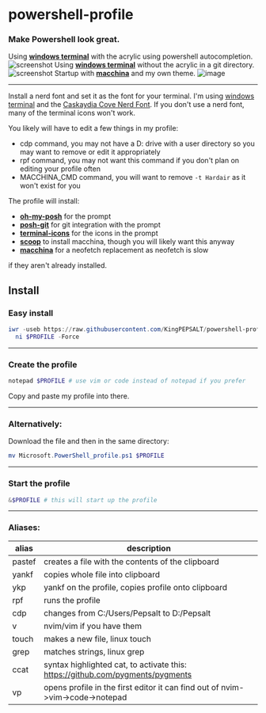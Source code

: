 # powershell-profile
### Make Powershell look great.

Using [**windows terminal**](https://github.com/Microsoft/Terminal) with the acrylic using powershell autocompletion.
![screenshot](https://media.discordapp.net/attachments/753198748871557151/959191980431278130/unknown.png)
Using [**windows terminal**](https://github.com/Microsoft/Terminal) without the acrylic in a git directory.
![screenshot](https://user-images.githubusercontent.com/68469008/161149716-22e32ac2-2b15-4302-ad8a-cc114f314a6a.png)
Startup with [**macchina**](https://github.com/Macchina-CLI/macchina) and my own theme.
![image](https://user-images.githubusercontent.com/68469008/161399995-76431e83-fc19-405f-adcf-823ef57a95e5.png)

---
Install a nerd font and set it as the font for your terminal. I'm using [windows terminal](https://github.com/Microsoft/Terminal) and the [Caskaydia Cove Nerd Font](https://github.com/ryanoasis/nerd-fonts/tree/master/patched-fonts/CascadiaCode).
If you don't use a nerd font, many of the terminal icons won't work.

You likely will have to edit a few things in my profile:
- cdp command, you may not have a D: drive with a user directory so you may want to remove or edit it appropriately
- rpf command, you may not want this command if you don't plan on editing your profile often
- MACCHINA_CMD command, you will want to remove `-t Hardair` as it won't exist for you
 
The profile will install: 
- [**oh-my-posh**](https://ohmyposh.dev/) for the prompt
- [**posh-git**](https://github.com/dahlbyk/posh-git) for git integration with the prompt
- [**terminal-icons**](https://github.com/devblackops/Terminal-Icons) for the icons in the prompt
- [**scoop**](https://scoop.sh/) to install macchina, though you will likely want this anyway
- [**macchina**](https://github.com/Macchina-CLI/macchina) for a neofetch replacement as neofetch is slow

if they aren't already installed.

Install
---
### Easy install

```powershell
iwr -useb https://raw.githubusercontent.com/KingPEPSALT/powershell-profile/main/Microsoft.PowerShell_profile.ps1 |`
  ni $PROFILE -Force
```
---
### Create the profile
```powershell
notepad $PROFILE # use vim or code instead of notepad if you prefer
```
Copy and paste my profile into there.

---
### Alternatively:
Download the file and then in the same directory:
```powershell
mv Microsoft.PowerShell_profile.ps1 $PROFILE
```

---
### Start the profile
```powershell
&$PROFILE # this will start up the profile 
```
---

### Aliases:
alias  | description 
---|---
pastef | creates a file with the contents of the clipboard 
yankf  | copies whole file into clipboard 
ykp    | yankf on the profile, copies profile onto clipboard 
rpf    | runs the profile 
cdp    | changes from C:/Users/Pepsalt to D:/Pepsalt 
v      | nvim/vim if you have them 
touch  | makes a new file, linux touch 
grep   | matches strings, linux grep 
ccat   | syntax highlighted cat, to activate this: https://github.com/pygments/pygments 
vp     | opens profile in the first editor it can find out of nvim->vim->code->notepad 
